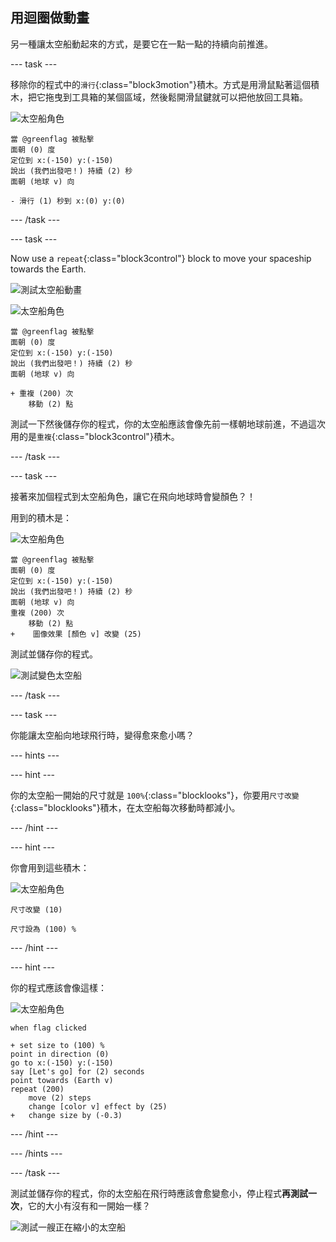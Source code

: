 ## 用迴圈做動畫

另一種讓太空船動起來的方式，是要它在一點一點的持續向前推進。

\--- task \---

移除你的程式中的`滑行`{:class="block3motion"}積木。方式是用滑鼠點著這個積木，把它拖曳到工具箱的某個區域，然後鬆開滑鼠鍵就可以把他放回工具箱。

![太空船角色](images/sprite-spaceship.png)

```blocks3
當 @greenflag 被點擊
面朝 (0) 度
定位到 x:(-150) y:(-150)
說出 (我們出發吧！) 持續 (2) 秒
面朝 (地球 v) 向

- 滑行 (1) 秒到 x:(0) y:(0)
```

\--- /task \---

\--- task \---

Now use a `repeat`{:class="block3control"} block to move your spaceship towards the Earth.

![測試太空船動畫](images/space-animate-stage.png)

![太空船角色](images/sprite-spaceship.png)

```blocks3
當 @greenflag 被點擊
面朝 (0) 度
定位到 x:(-150) y:(-150)
說出 (我們出發吧！) 持續 (2) 秒
面朝 (地球 v) 向

+ 重複 (200) 次
    移動 (2) 點
```

測試一下然後儲存你的程式，你的太空船應該會像先前一樣朝地球前進，不過這次用的是`重複`{:class="block3control"}積木。

\--- /task \---

\--- task \---

接著來加個程式到太空船角色，讓它在飛向地球時會變顏色？！

用到的積木是：

![太空船角色](images/sprite-spaceship.png)

```blocks3
當 @greenflag 被點擊
面朝 (0) 度
定位到 x:(-150) y:(-150)
說出 (我們出發吧！) 持續 (2) 秒
面朝 (地球 v) 向
重複 (200) 次
    移動 (2) 點
+    圖像效果 [顏色 v] 改變 (25)
```

測試並儲存你的程式。

![測試變色太空船](images/space-colour-test.png)

\--- /task \---

\--- task \---

你能讓太空船向地球飛行時，變得愈來愈小嗎？

\--- hints \---

\--- hint \---

你的太空船一開始的尺寸就是 `100%`{:class="blocklooks"}，你要用`尺寸改變 `{:class="blocklooks"}積木，在太空船每次移動時都減小。

\--- /hint \---

\--- hint \---

你會用到這些積木：

![太空船角色](images/sprite-spaceship.png)

```blocks3
尺寸改變 (10)

尺寸設為 (100) %
```

\--- /hint \---

\--- hint \---

你的程式應該會像這樣：

![太空船角色](images/sprite-spaceship.png)

```blocks3
when flag clicked

+ set size to (100) %
point in direction (0)
go to x:(-150) y:(-150)
say [Let's go] for (2) seconds
point towards (Earth v)
repeat (200)
    move (2) steps
    change [color v] effect by (25)
+   change size by (-0.3)
```

\--- /hint \---

\--- /hints \---

\--- /task \---

測試並儲存你的程式，你的太空船在飛行時應該會愈變愈小，停止程式**再測試一次**，它的大小有沒有和一開始一樣？

![測試一艘正在縮小的太空船](images/space-size-test.png)